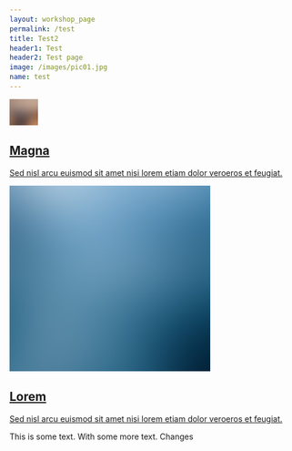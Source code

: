 ```yaml
---
layout: workshop_page
permalink: /test
title: Test2
header1: Test
header2: Test page
image: /images/pic01.jpg
name: test
---
```


<section class="tiles">
								<article class="style1">
									<span class="image">
										<img src="images/pic01.jpg" alt="" style="width:50px;heigth:50px;"/>
									</span>
									<a href="generic.html">
										<h2>Magna</h2>
										<div class="content">
											<p>Sed nisl arcu euismod sit amet nisi lorem etiam dolor veroeros et feugiat.</p>
										</div>
									</a>
								</article>
								<article class="style2">
									<span class="image">
										<img src="images/pic02.jpg" alt="" />
									</span>
									<a href="generic.html">
										<h2>Lorem</h2>
										<div class="content">
											<p>Sed nisl arcu euismod sit amet nisi lorem etiam dolor veroeros et feugiat.</p>
										</div>
									</a>
								</article>
</section>

This is some text.  With some more text. Changes
